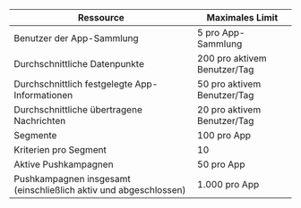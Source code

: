 Ressource|Maximales Limit
---|---
Benutzer der App-Sammlung|5 pro App-Sammlung
Durchschnittliche Datenpunkte|200 pro aktivem Benutzer/Tag
Durchschnittlich festgelegte App-Informationen|50 pro aktivem Benutzer/Tag
Durchschnittliche übertragene Nachrichten|20 pro aktivem Benutzer/Tag
Segmente|100 pro App
Kriterien pro Segment|10
Aktive Pushkampagnen|50 pro App
Pushkampagnen insgesamt (einschließlich aktiv und abgeschlossen)|1.000 pro App


